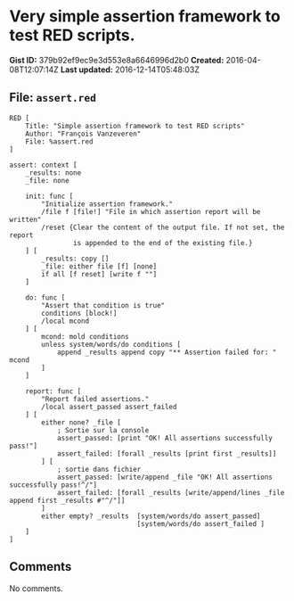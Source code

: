 # Very simple assertion framework to test RED scripts.

**Gist ID:** 379b92ef9ec9e3d553e8a6646996d2b0
**Created:** 2016-04-08T12:07:14Z
**Last updated:** 2016-12-14T05:48:03Z

## File: `assert.red`

```Red
RED [
	Title: "Simple assertion framework to test RED scripts"
	Author: "François Vanzeveren"
	File: %assert.red
]

assert: context [
	_results: none
	_file: none
	
	init: func [
		"Initialize assertion framework."
		/file f [file!] "File in which assertion report will be written"
		/reset {Clear the content of the output file. If not set, the report 
				is appended to the end of the existing file.}
	] [
		_results: copy []
		_file: either file [f] [none]
		if all [f reset] [write f ""]
	]
	
	do: func [
		"Assert that condition is true"
		conditions [block!]
		/local mcond
	] [
		mcond: mold conditions
		unless system/words/do conditions [
			append _results append copy "** Assertion failed for: " mcond
		]
	]
	
	report: func [
		"Report failed assertions."
		/local assert_passed assert_failed
	] [
		either none? _file [
			; Sortie sur la console
			assert_passed: [print "OK! All assertions successfully pass!"]
			assert_failed: [forall _results [print first _results]]
		] [
			; sortie dans fichier
			assert_passed: [write/append _file "OK! All assertions successfully pass!^/"]
			assert_failed: [forall _results [write/append/lines _file append first _results #"^/"]]
		]
		either empty? _results 	[system/words/do assert_passed] 
								[system/words/do assert_failed ]
	]
]
```

## Comments

No comments.
